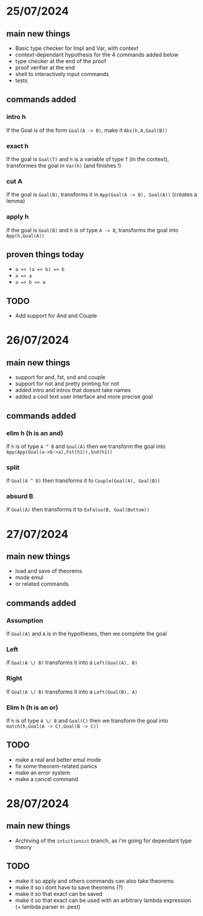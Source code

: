 # 25/07/2024

## main new things

- Basic type checker for Impl and Var, with context
- context-dependant hypothesis for the 4 commands added below
- type checker at the end of the proof
- proof verifier at the end
- shell to interactively input commands
- tests

## commands added

### intro h
If the Goal is of the form `Goal(A -> B)`, make it `Abs(h,A,Goal(B))`
### exact h
If the goal is `Goal(T)` and `h` is a variable of type `T` (in the context), transformes the goal in `Var(h)` (and finishes !)
### cut A
If the goal is `Goal(B)`, transforms it in `App(Goal(A -> B), Goal(A))` (creates a lemma)
### apply h
If the goal is `Goal(B)` and `h` is of type `A -> B`, transforms the goal into `App(h,Goal(A))`

## proven things today

- `a => (a => b) => b`
- `a => a`
- `a => b => a`

## TODO

- Add support for And and Couple

# 26/07/2024

## main new things

- support for and, fst, snd and couple
- support for not and pretty printing for not
- added intro and intros that doesnt take names
- added a cool text user interface and more precise goal

## commands added

### elim h (h is an and)
If `h` is of type `A ^ B` and `Goal(A)` then we transform the goal into `App(App(Goal(a->b->a),Fst(h1)),Snd(h1))`
### split
If `Goal(A ^ B)` then transforms it to `Couple(Goal(A), Goal(B))`
### absurd B
If `Goal(A)` then transforms it to `ExFalso(B, Goal(Bottom))`

# 27/07/2024

## main new things

- load and save of theorems
- mode emul
- or related commands

## commands added

### Assumption
If `Goal(A)` and `A` is in the hypotheses, then we complete the goal
### Left
If `Goal(A \/ B)` transforms it into a `Left(Goal(A), B)`
### Right
If `Goal(A \/ B)` transforms it into a `Left(Goal(B), A)`
### Elim h (h is an or)
If `h` is of type `A \/ B` and `Goal(C)` then we transform the goal into `match(h,Goal(A -> C),Goal(B -> C))`

## TODO

- make a real and better emul mode
- fix some theorem-related panics
- make an error system
- make a cancel command

# 28/07/2024

## main new things

- Archiving of the `intuitionist` branch, as i'm going for dependant type theory 

## TODO

- make it so apply and others commands can also take theorems
- make it so i dont have to save theorems (?)
- make it so that exact can be saved
- make it so that exact can be used with an arbitrary lambda expression (+ lambda parser in .pest)